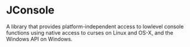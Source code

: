 # JConsole

A library that provides platform-independent access to lowlevel console functions using native access to curses on
Linux and OS-X, and the Windows API on Windows.
